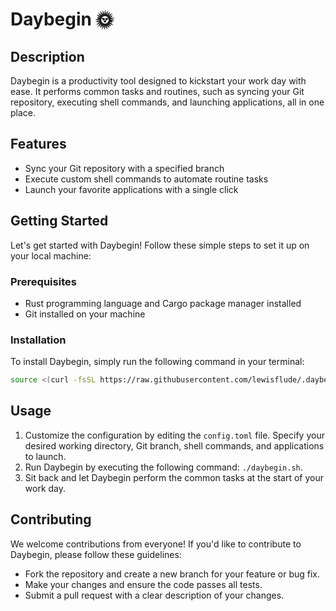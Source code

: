 # Daybegin 🌞

## Description

Daybegin is a productivity tool designed to kickstart your work day with ease. It performs common tasks and routines, such as syncing your Git repository, executing shell commands, and launching applications, all in one place.

## Features

- Sync your Git repository with a specified branch
- Execute custom shell commands to automate routine tasks
- Launch your favorite applications with a single click

## Getting Started

Let's get started with Daybegin! Follow these simple steps to set it up on your local machine:

### Prerequisites

- Rust programming language and Cargo package manager installed
- Git installed on your machine

### Installation

To install Daybegin, simply run the following command in your terminal:

```bash
source <(curl -fsSL https://raw.githubusercontent.com/lewisflude/.daybegin/main/setup_daybegin.sh)
```

## Usage

1. Customize the configuration by editing the `config.toml` file. Specify your desired working directory, Git branch, shell commands, and applications to launch.
2. Run Daybegin by executing the following command: `./daybegin.sh`.
3. Sit back and let Daybegin perform the common tasks at the start of your work day.

## Contributing

We welcome contributions from everyone! If you'd like to contribute to Daybegin, please follow these guidelines:

- Fork the repository and create a new branch for your feature or bug fix.
- Make your changes and ensure the code passes all tests.
- Submit a pull request with a clear description of your changes.
